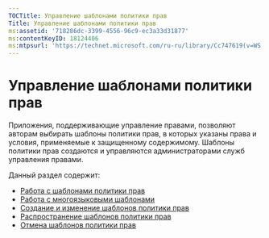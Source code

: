 ```yaml
---
TOCTitle: Управление шаблонами политики прав
Title: Управление шаблонами политики прав
ms:assetid: '718286dc-3399-4556-96c9-ec3a33d31877'
ms:contentKeyID: 18124406
ms:mtpsurl: 'https://technet.microsoft.com/ru-ru/library/Cc747619(v=WS.10)'
---
```


Управление шаблонами политики прав
==================================

Приложения, поддерживающие управление правами, позволяют авторам выбирать шаблоны политики прав, в которых указаны права и условия, применяемые к защищенному содержимому. Шаблоны политики прав создаются и управляются администраторами служб управления правами.

Данный раздел содержит:

-   [Работа с шаблонами политики прав](https://technet.microsoft.com/ff4f1143-f6b9-4dd8-aa4c-c2cbbf6fdf06)
-   [Работа с многоязыковыми шаблонами](https://technet.microsoft.com/349eb457-9c0f-423d-97ff-2e40b714a4eb)
-   [Создание и изменение шаблонов политики прав](https://technet.microsoft.com/6014176f-ef71-4d29-b3e3-da129c18563d)
-   [Распространение шаблонов политики прав](https://technet.microsoft.com/ae6fa26f-d744-4ac9-9eb1-728ffab87bfe)
-   [Отмена шаблонов политики прав](https://technet.microsoft.com/32bf98c7-edda-4507-a4b8-4c11bddd6e60)
